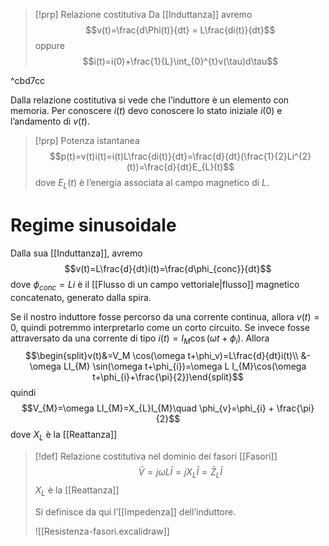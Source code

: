 
>[!prp] Relazione costitutiva
>Da [[Induttanza]] avremo
>$$v(t)=\frac{d\Phi(t)}{dt} = L\frac{di(t)}{dt}$$
>oppure
>$$i(t)=i(0)+\frac{1}{L}\int_{0}^{t}v(\tau)d\tau$$
>

^cbd7cc

Dalla relazione costitutiva si vede che l’induttore è un elemento con memoria. Per conoscere $i(t)$ devo conoscere lo stato iniziale $i(0)$ e l’andamento di $v(t)$.

>[!prp] Potenza istantanea
>$$p(t)=v(t)i(t)=i(t)L\frac{di(t)}{dt}=\frac{d}{dt}(\frac{1}{2}Li^{2}(t))=\frac{d}{dt}E_{L}(t)$$
>dove $E_{L}(t)$ è l’energia associata al campo magnetico di $L$.

# Regime sinusoidale
Dalla sua [[Induttanza]], avremo $$v(t)=L\frac{d}{dt}i(t)=\frac{d\phi_{conc}}{dt}$$
dove $\phi_{conc}=Li$ è il [[Flusso di un campo vettoriale|flusso]] magnetico concatenato, generato dalla spira.

Se il nostro induttore fosse percorso da una corrente continua, allora $v(t)=0$, quindi potremmo interpretarlo come un corto circuito.
Se invece fosse attraversato da una corrente di tipo $i(t)=I_M\cos(\omega t+\phi_{i})$.
Allora
$$\begin{split}v(t)&=V_M \cos(\omega t+\phi_v)=L\frac{d}{dt}i(t)\\ &-\omega LI_{M} \sin(\omega t+\phi_{i})=\omega L I_{M}\cos(\omega t+\phi_{i}+\frac{\pi}{2})\end{split}$$
quindi $$V_{M}=\omega LI_{M}=X_{L}I_{M}\quad \phi_{v}=\phi_{i} + \frac{\pi}{2}$$
dove $X_{L}$ è la [[Reattanza]]

>[!def] Relazione costitutiva nel dominio dei fasori
>[[Fasori]]
>$$\bar V = j\omega L\bar I=jX_{L}\bar I=\bar Z_{L}\bar I$$
>$X_{L}$ è la [[Reattanza]]
>
>Si definisce da qui l’[[Impedenza]] dell’induttore.
>
>![[Resistenza-fasori.excalidraw]]
